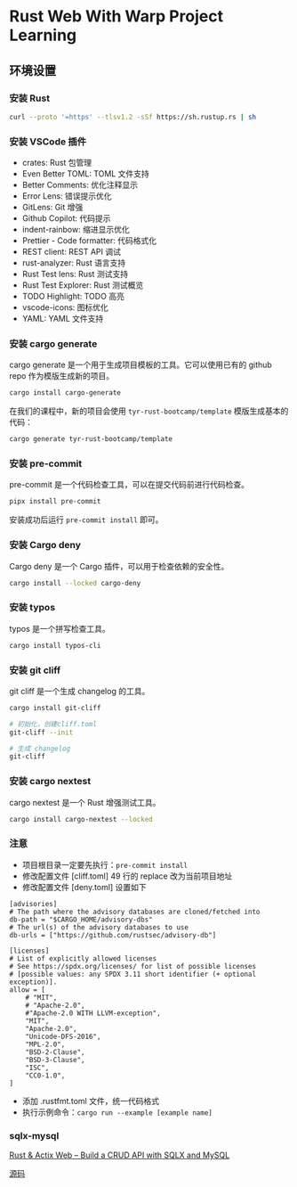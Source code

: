# Rust Web With Warp Project Learning

## 环境设置

### 安装 Rust

```bash
curl --proto '=https' --tlsv1.2 -sSf https://sh.rustup.rs | sh
```

### 安装 VSCode 插件

- crates: Rust 包管理
- Even Better TOML: TOML 文件支持
- Better Comments: 优化注释显示
- Error Lens: 错误提示优化
- GitLens: Git 增强
- Github Copilot: 代码提示
- indent-rainbow: 缩进显示优化
- Prettier - Code formatter: 代码格式化
- REST client: REST API 调试
- rust-analyzer: Rust 语言支持
- Rust Test lens: Rust 测试支持
- Rust Test Explorer: Rust 测试概览
- TODO Highlight: TODO 高亮
- vscode-icons: 图标优化
- YAML: YAML 文件支持

### 安装 cargo generate

cargo generate 是一个用于生成项目模板的工具。它可以使用已有的 github repo 作为模版生成新的项目。

```bash
cargo install cargo-generate
```

在我们的课程中，新的项目会使用 `tyr-rust-bootcamp/template` 模版生成基本的代码：

```bash
cargo generate tyr-rust-bootcamp/template
```

### 安装 pre-commit

pre-commit 是一个代码检查工具，可以在提交代码前进行代码检查。

```bash
pipx install pre-commit
```

安装成功后运行 `pre-commit install` 即可。

### 安装 Cargo deny

Cargo deny 是一个 Cargo 插件，可以用于检查依赖的安全性。

```bash
cargo install --locked cargo-deny
```

### 安装 typos

typos 是一个拼写检查工具。

```bash
cargo install typos-cli
```

### 安装 git cliff

git cliff 是一个生成 changelog 的工具。

```bash
cargo install git-cliff

# 初始化，创建cliff.toml
git-cliff --init

# 生成 changelog
git-cliff
```

### 安装 cargo nextest

cargo nextest 是一个 Rust 增强测试工具。

```bash
cargo install cargo-nextest --locked
```


### 注意

- 项目根目录一定要先执行：`pre-commit install`
- 修改配置文件 [cliff.toml] 49 行的 replace 改为当前项目地址
- 修改配置文件 [deny.toml] 设置如下
```
[advisories]
# The path where the advisory databases are cloned/fetched into
db-path = "$CARGO_HOME/advisory-dbs"
# The url(s) of the advisory databases to use
db-urls = ["https://github.com/rustsec/advisory-db"]

[licenses]
# List of explicitly allowed licenses
# See https://spdx.org/licenses/ for list of possible licenses
# [possible values: any SPDX 3.11 short identifier (+ optional exception)].
allow = [
    # "MIT",
    # "Apache-2.0",
    #"Apache-2.0 WITH LLVM-exception",
    "MIT",
    "Apache-2.0",
    "Unicode-DFS-2016",
    "MPL-2.0",
    "BSD-2-Clause",
    "BSD-3-Clause",
    "ISC",
    "CC0-1.0",
]
```
- 添加 .rustfmt.toml 文件，统一代码格式
- 执行示例命令：`cargo run --example [example name]`


### sqlx-mysql

[Rust & Actix Web – Build a CRUD API with SQLX and MySQL](https://codevoweb.com/rust-actix-web-build-crud-api-with-sqlx-and-mysql/)

[源码](https://github.com/wpcodevo/rust-mysql-crud-sqlx/tree/master)
